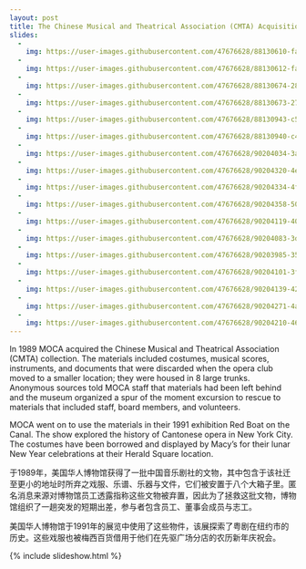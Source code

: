 ```yaml
---
layout: post
title: The Chinese Musical and Theatrical Association (CMTA) Acquisition, 1989
slides:
  -
    img: https://user-images.githubusercontent.com/47676628/88130610-fa269c00-cba8-11ea-866e-d20a804c827c.jpg
  -
    img: https://user-images.githubusercontent.com/47676628/88130612-fabf3280-cba8-11ea-955e-0ae90cd5337f.jpg
  -
    img: https://user-images.githubusercontent.com/47676628/88130674-28a47700-cba9-11ea-88c1-b0817070e349.jpg
  -
    img: https://user-images.githubusercontent.com/47676628/88130673-27734a00-cba9-11ea-914a-bdfe543d07b2.jpg
  -
    img: https://user-images.githubusercontent.com/47676628/88130943-c5671480-cba9-11ea-99d9-4bca17b8975a.jpg
  -
    img: https://user-images.githubusercontent.com/47676628/88130940-c4ce7e00-cba9-11ea-96b3-fb6d8dacc2d6.jpg 
  -
    img: https://user-images.githubusercontent.com/47676628/90204034-3a47fb80-ddb0-11ea-87f9-2c9dbf37ee3e.jpg
  -
    img: https://user-images.githubusercontent.com/47676628/90204320-4e8bf880-ddb0-11ea-87ec-7b2f006e51ba.jpg 
  -
    img: https://user-images.githubusercontent.com/47676628/90204334-4f248f00-ddb0-11ea-907e-ae88426b89dc.jpg
  -
    img: https://user-images.githubusercontent.com/47676628/90204358-50ee5280-ddb0-11ea-9140-d5b63d4d2dba.jpg
  -
    img: https://user-images.githubusercontent.com/47676628/90204119-403ddc80-ddb0-11ea-812d-5d8aa4749ced.jpg
  -
    img: https://user-images.githubusercontent.com/47676628/90204083-3ddb8280-ddb0-11ea-923a-da1409d9a74e.jpg
  -
    img: https://user-images.githubusercontent.com/47676628/90203985-35834780-ddb0-11ea-8719-5e01261ce139.jpg
  -
    img: https://user-images.githubusercontent.com/47676628/90204101-3f0caf80-ddb0-11ea-80bd-24fb76050822.jpg
  -
    img: https://user-images.githubusercontent.com/47676628/90204139-4207a000-ddb0-11ea-9693-3400f91db977.jpg
  -
    img: https://user-images.githubusercontent.com/47676628/90204271-4a5fdb00-ddb0-11ea-9bd6-c72bec11400d.jpg
  -
    img: https://user-images.githubusercontent.com/47676628/90204210-4633bd80-ddb0-11ea-8382-a3d4fe23e9bd.jpg
--- 
```


In 1989 MOCA acquired the Chinese Musical and Theatrical Association (CMTA) collection.  The materials included costumes, musical scores, instruments, and documents that were discarded when the opera club moved to a smaller location; they were housed in 8 large trunks.  Anonymous sources told MOCA staff that materials had been left behind and the museum organized a spur of the moment excursion to rescue to materials that included staff, board members, and volunteers. 

MOCA went on to use the materials in their 1991 exhibition Red Boat on the Canal.  The show explored the history of Cantonese opera in New York City.  The costumes have been borrowed and displayed by Macy’s for their lunar New Year celebrations at their Herald Square location.  
 
于1989年，美国华人博物馆获得了一批中国音乐剧社的文物，其中包含于该社迁至更小的地址时所弃之戏服、乐谱、乐器与文件，它们被安置于八个大箱子里。匿名消息来源对博物馆员工透露指称这些文物被弃置，因此为了拯救这批文物，博物馆组织了一趟突发的短期出差，参与者包含员工、董事会成员与志工。

美国华人博物馆于1991年的展览中使用了这些物件，该展探索了粤剧在纽约市的历史。这些戏服也被梅西百货借用于他们在先驱广场分店的农历新年庆祝会。

{% include slideshow.html %}


